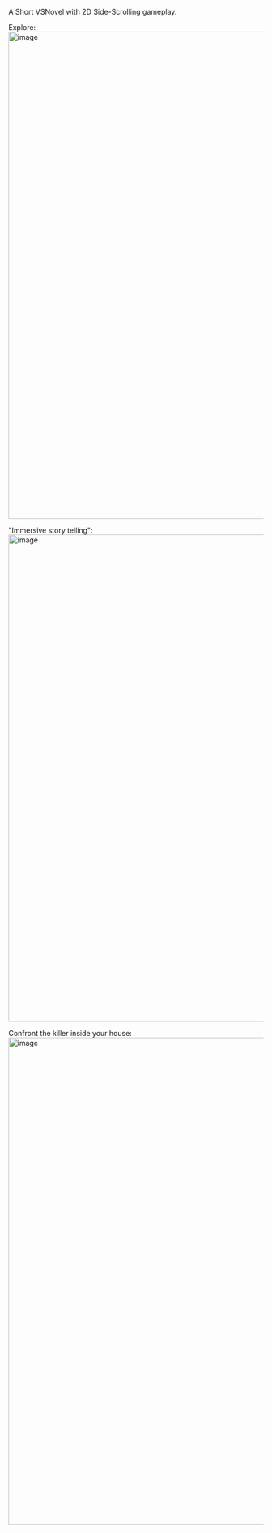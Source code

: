 A Short VSNovel with 2D Side-Scrolling gameplay.

Explore:
<img width="960" alt="image" src="https://github.com/JustinHadinataCS/AlgoProFinalProject/assets/151802143/bd9c3ae8-f12a-474f-be3a-1efc22124172">

"Immersive story telling":
<img width="960" alt="image" src="https://github.com/JustinHadinataCS/AlgoProFinalProject/assets/151802143/4a4b017f-5965-4b0f-9089-3a3bb6e1fadc">


Confront the killer inside your house:
<img width="960" alt="image" src="https://github.com/JustinHadinataCS/AlgoProFinalProject/assets/151802143/bea979c5-da30-4d8f-bd1e-bc8a13bac8c5">
